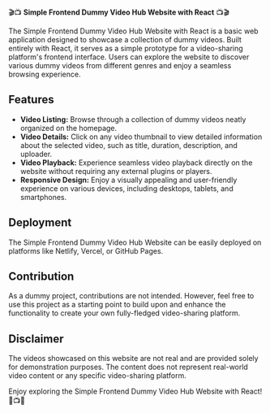 🎬📺 **Simple Frontend Dummy Video Hub Website with React** 📺🎬

The Simple Frontend Dummy Video Hub Website with React is a basic web application designed to showcase a collection of dummy videos. Built entirely with React, it serves as a simple prototype for a video-sharing platform's frontend interface. Users can explore the website to discover various dummy videos from different genres and enjoy a seamless browsing experience.

## Features

- **Video Listing:** Browse through a collection of dummy videos neatly organized on the homepage.
- **Video Details:** Click on any video thumbnail to view detailed information about the selected video, such as title, duration, description, and uploader.
- **Video Playback:** Experience seamless video playback directly on the website without requiring any external plugins or players.
- **Responsive Design:** Enjoy a visually appealing and user-friendly experience on various devices, including desktops, tablets, and smartphones.

## Deployment

The Simple Frontend Dummy Video Hub Website can be easily deployed on platforms like Netlify, Vercel, or GitHub Pages.

## Contribution

As a dummy project, contributions are not intended. However, feel free to use this project as a starting point to build upon and enhance the functionality to create your own fully-fledged video-sharing platform.

## Disclaimer

The videos showcased on this website are not real and are provided solely for demonstration purposes. The content does not represent real-world video content or any specific video-sharing platform.

Enjoy exploring the Simple Frontend Dummy Video Hub Website with React! 🎉📺🍿
